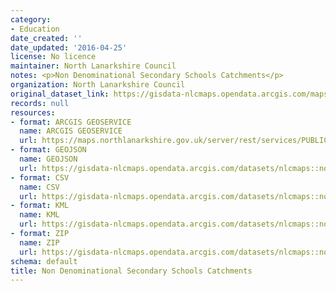 ```yaml
---
category:
- Education
date_created: ''
date_updated: '2016-04-25'
license: No licence
maintainer: North Lanarkshire Council
notes: <p>Non Denominational Secondary Schools Catchments</p>
organization: North Lanarkshire Council
original_dataset_link: https://gisdata-nlcmaps.opendata.arcgis.com/maps/nlcmaps::non-denominational-secondary-schools-catchments
records: null
resources:
- format: ARCGIS GEOSERVICE
  name: ARCGIS GEOSERVICE
  url: https://maps.northlanarkshire.gov.uk/server/rest/services/PUBLIC/OPEN_DATA_LAYERS/FeatureServer/6
- format: GEOJSON
  name: GEOJSON
  url: https://gisdata-nlcmaps.opendata.arcgis.com/datasets/nlcmaps::non-denominational-secondary-schools-catchments.geojson?outSR=%7B%22latestWkid%22%3A27700%2C%22wkid%22%3A27700%7D
- format: CSV
  name: CSV
  url: https://gisdata-nlcmaps.opendata.arcgis.com/datasets/nlcmaps::non-denominational-secondary-schools-catchments.csv?outSR=%7B%22latestWkid%22%3A27700%2C%22wkid%22%3A27700%7D
- format: KML
  name: KML
  url: https://gisdata-nlcmaps.opendata.arcgis.com/datasets/nlcmaps::non-denominational-secondary-schools-catchments.kml?outSR=%7B%22latestWkid%22%3A27700%2C%22wkid%22%3A27700%7D
- format: ZIP
  name: ZIP
  url: https://gisdata-nlcmaps.opendata.arcgis.com/datasets/nlcmaps::non-denominational-secondary-schools-catchments.zip?outSR=%7B%22latestWkid%22%3A27700%2C%22wkid%22%3A27700%7D
schema: default
title: Non Denominational Secondary Schools Catchments
---
```

